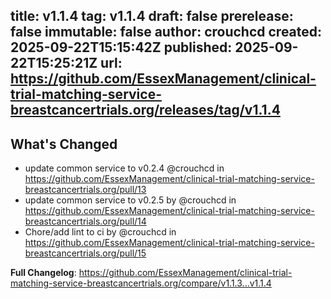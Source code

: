 title:	v1.1.4
tag:	v1.1.4
draft:	false
prerelease:	false
immutable:	false
author:	crouchcd
created:	2025-09-22T15:15:42Z
published:	2025-09-22T15:25:21Z
url:	https://github.com/EssexManagement/clinical-trial-matching-service-breastcancertrials.org/releases/tag/v1.1.4
--
## What's Changed
* update common service to v0.2.4 @crouchcd in https://github.com/EssexManagement/clinical-trial-matching-service-breastcancertrials.org/pull/13
* update common service to v0.2.5 by @crouchcd in https://github.com/EssexManagement/clinical-trial-matching-service-breastcancertrials.org/pull/14
* Chore/add lint to ci by @crouchcd in https://github.com/EssexManagement/clinical-trial-matching-service-breastcancertrials.org/pull/15


**Full Changelog**: https://github.com/EssexManagement/clinical-trial-matching-service-breastcancertrials.org/compare/v1.1.3...v1.1.4
